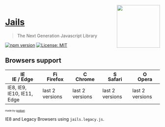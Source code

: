 <img align="right" src="https://jails-org.github.io/assets/jails.svg" width="140" height="140" />

# [Jails](https://jails-org.github.io)
> The Next Generation Javascript Library

[![npm version](https://badge.fury.io/js/jails-js.svg)](https://badge.fury.io/js/jails-js) [![License: MIT](https://img.shields.io/badge/License-MIT-yellow.svg)](https://opensource.org/licenses/MIT)
<p align="right">

</p>

## Browsers support

| [<img src="https://raw.githubusercontent.com/godban/browsers-support-badges/master/src/images/edge.png" alt="IE / Edge" width="16px" height="16px" />](http://godban.github.io/browsers-support-badges/)</br>IE / Edge | [<img src="https://raw.githubusercontent.com/godban/browsers-support-badges/master/src/images/firefox.png" alt="Firefox" width="16px" height="16px" />](http://godban.github.io/browsers-support-badges/)</br>Firefox | [<img src="https://raw.githubusercontent.com/godban/browsers-support-badges/master/src/images/chrome.png" alt="Chrome" width="16px" height="16px" />](http://godban.github.io/browsers-support-badges/)</br>Chrome | [<img src="https://raw.githubusercontent.com/godban/browsers-support-badges/master/src/images/safari.png" alt="Safari" width="16px" height="16px" />](http://godban.github.io/browsers-support-badges/)</br>Safari | [<img src="https://raw.githubusercontent.com/godban/browsers-support-badges/master/src/images/opera.png" alt="Opera" width="16px" height="16px" />](http://godban.github.io/browsers-support-badges/)</br>Opera |
| --------- | --------- | --------- | --------- | --------- |
| IE8, IE9, IE10, IE11, Edge| last 2 versions| last 2 versions| last 2 versions| last 2 versions
<sup><sub><sub>made by <a href="https://godban.github.io">godban</a></sub></sub></sup>


IE8 and Legacy Browsers using `jails.legacy.js`.
